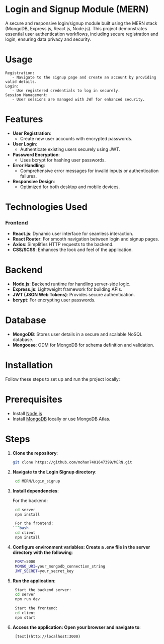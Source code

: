 # Login and Signup Module (MERN)

A secure and responsive login/signup module built using the MERN stack (MongoDB, Express.js, React.js, Node.js). This project demonstrates essential user authentication workflows, including secure registration and login, ensuring data privacy and security.


# Usage
    Registration:
       - Navigate to the signup page and create an account by providing valid details.
    Login:
       - Use registered credentials to log in securely.
    Session Management:
       - User sessions are managed with JWT for enhanced security.

# Features

- **User Registration**:
  - Create new user accounts with encrypted passwords.
- **User Login**:
  - Authenticate existing users securely using JWT.
- **Password Encryption**:
  - Uses bcrypt for hashing user passwords.
- **Error Handling**:
  - Comprehensive error messages for invalid inputs or authentication failures.
- **Responsive Design**:
  - Optimized for both desktop and mobile devices.

# Technologies Used

### Frontend
- **React.js**: Dynamic user interface for seamless interaction.
- **React Router**: For smooth navigation between login and signup pages.
- **Axios**: Simplifies HTTP requests to the backend.
- **CSS/SCSS**: Enhances the look and feel of the application.

# Backend
- **Node.js**: Backend runtime for handling server-side logic.
- **Express.js**: Lightweight framework for building APIs.
- **JWT (JSON Web Tokens)**: Provides secure authentication.
- **bcrypt**: For encrypting user passwords.

# Database
- **MongoDB**: Stores user details in a secure and scalable NoSQL database.
- **Mongoose**: ODM for MongoDB for schema definition and validation.

# Installation

Follow these steps to set up and run the project locally:

# Prerequisites
- Install [Node.js](https://nodejs.org/)
- Install [MongoDB](https://www.mongodb.com/try/download/community) locally or use MongoDB Atlas.

# Steps

1. **Clone the repository**:
   ```bash
   git clone https://github.com/mohan7401647399/MERN.git

2. **Navigate to the Login Signup directory**:
   ```bash
    cd MERN/Login_signup

3. **Install dependencies**:

    For the backend:
   ```bash
    cd server
    npm install

    For the frontend:
   ```bash
    cd client
    npm install

4. **Configure environment variables: Create a .env file in the server directory with the following**:
   ```bash
    PORT=5000
    MONGO_URI=your_mongodb_connection_string
    JWT_SECRET=your_secret_key

5. **Run the application**:
   ```bash
    Start the backend server:
    cd server
    npm run dev

    Start the frontend:
    cd client
    npm start

6. **Access the application: Open your browser and navigate to**:
   ```bash
    [text](http://localhost:3000)
